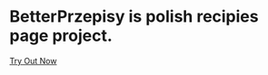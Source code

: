 # BetterPrzepisy is polish recipies page project.

[Try Out Now](https://betterprzepisy.netlify.net)
